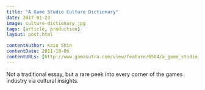 ```yaml
---
title: "A Game Studio Culture Dictionary"
date: 2017-01-23
image: culture-dictionary.jpg
tags: [article, production]
layout: post.html

contentAuthor: Kain Shin
contentDate: 2011-10-06
contentURLs: [http://www.gamasutra.com/view/feature/6504/a_game_studio_culture_dictionary.php]
---
```


Not a traditional essay, but a rare peek into every corner of the games industry via cultural insights.
